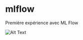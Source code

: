 # mlflow
Première expérience avec ML Flow

![Alt Text](https://media.giphy.com/media/vFKqnCdLPNOKc/giphy.gif)

